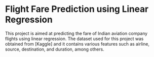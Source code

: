 # Flight Fare Prediction using Linear Regression

This project is aimed at predicting the fare of Indian aviation company flights using linear regression. The dataset used for this project was obtained from [Kaggle] and it contains various features such as airline, source, destination, and duration, among others.
